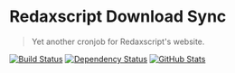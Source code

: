 Redaxscript Download Sync
=========================

> Yet another cronjob for Redaxscript's website.

[![Build Status](https://img.shields.io/travis/redaxscript/redaxscript-download-sync.svg)](https://travis-ci.org/redaxscript/redaxscript-download-sync)
[![Dependency Status](https://gemnasium.com/badges/github.com/redaxscript/redaxscript-download-sync.svg)](https://gemnasium.com/github.com/redaxscript/redaxscript-download-sync)
[![GitHub Stats](https://img.shields.io/badge/github-stats-ff5500.svg)](https://githubstats.com/redaxscript/redaxscript-download-sync)
